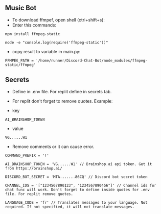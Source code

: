 ## Music Bot

- To download ffmpef, open shell (ctrl+shift+s):
- Enter this commands:
```
npm install ffmpeg-static
```
```
node -e "console.log(require('ffmpeg-static'))"
```
- copy result to variable in main.py: 
```
FFMPEG_PATH = '/home/runner/Discord-Chat-Bot/node_modules/ffmpeg-static/ffmpeg'
```

## Secrets

- Define in .env file. For replit define in secrets tab.

- For replit don't forget to remove quotes. Example:
- key
```
AI_BRAINSHOP_TOKEN
```
- value
```
VG......W1
```


- Remove comments or it can cause error.
```
COMMAND_PREFIX = '!'

AI_BRAINSHOP_TOKEN = 'VG......W1' // Brainshop.ai api token. Get it from https://brainshop.ai/

DISCORD_BOT_SECRET = 'MTA.......86CQ' // Discord bot secret token

CHANNEL_IDS = '["1234567890123", "1234567890456"]' // Channel ids for chat func will work. Don't forget to define inside quotes for .env file. For replit remove quotes.

LANGUAGE_CODE = 'fr' // Translates messages to your language. Not required. If not specified, it will not translate messages.
```